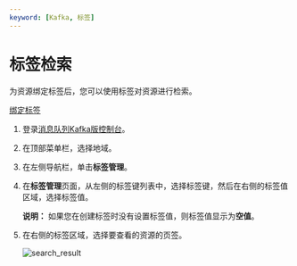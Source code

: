 ```yaml
---
keyword: [Kafka, 标签]
---
```


# 标签检索

为资源绑定标签后，您可以使用标签对资源进行检索。

[绑定标签](/intl.zh-CN/用户指南/标签/绑定标签.md)

1.  登录[消息队列Kafka版控制台](https://kafka.console.aliyun.com/?spm=a2c4g.11186623.2.10.22f150ddqNXasY)。

2.  在顶部菜单栏，选择地域。

3.  在左侧导航栏，单击**标签管理**。

4.  在**标签管理**页面，从左侧的标签键列表中，选择标签键，然后在右侧的标签值区域，选择标签值。

    **说明：** 如果您在创建标签时没有设置标签值，则标签值显示为**空值**。

5.  在右侧的标签区域，选择要查看的资源的页签。

    ![search_result](https://static-aliyun-doc.oss-cn-hangzhou.aliyuncs.com/assets/img/zh-CN/3806119951/p70116.png)


